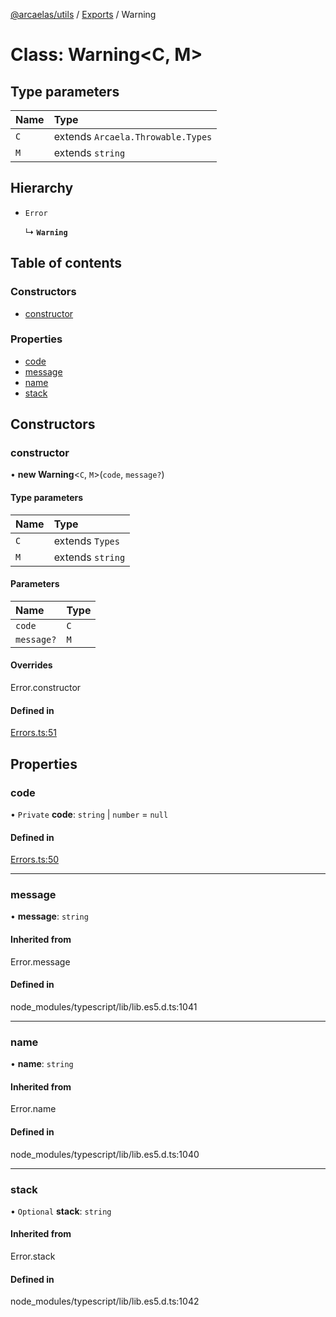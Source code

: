 [@arcaelas/utils](../README.md) / [Exports](../modules.md) / Warning

# Class: Warning<C, M\>

## Type parameters

| Name | Type |
| :------ | :------ |
| `C` | extends `Arcaela.Throwable.Types` |
| `M` | extends `string` |

## Hierarchy

- `Error`

  ↳ **`Warning`**

## Table of contents

### Constructors

- [constructor](Warning.md#constructor)

### Properties

- [code](Warning.md#code)
- [message](Warning.md#message)
- [name](Warning.md#name)
- [stack](Warning.md#stack)

## Constructors

### constructor

• **new Warning**<`C`, `M`\>(`code`, `message?`)

#### Type parameters

| Name | Type |
| :------ | :------ |
| `C` | extends `Types` |
| `M` | extends `string` |

#### Parameters

| Name | Type |
| :------ | :------ |
| `code` | `C` |
| `message?` | `M` |

#### Overrides

Error.constructor

#### Defined in

[Errors.ts:51](https://github.com/arcaelas/utils/blob/85dff74/Errors.ts#L51)

## Properties

### code

• `Private` **code**: `string` \| `number` = `null`

#### Defined in

[Errors.ts:50](https://github.com/arcaelas/utils/blob/85dff74/Errors.ts#L50)

___

### message

• **message**: `string`

#### Inherited from

Error.message

#### Defined in

node_modules/typescript/lib/lib.es5.d.ts:1041

___

### name

• **name**: `string`

#### Inherited from

Error.name

#### Defined in

node_modules/typescript/lib/lib.es5.d.ts:1040

___

### stack

• `Optional` **stack**: `string`

#### Inherited from

Error.stack

#### Defined in

node_modules/typescript/lib/lib.es5.d.ts:1042
